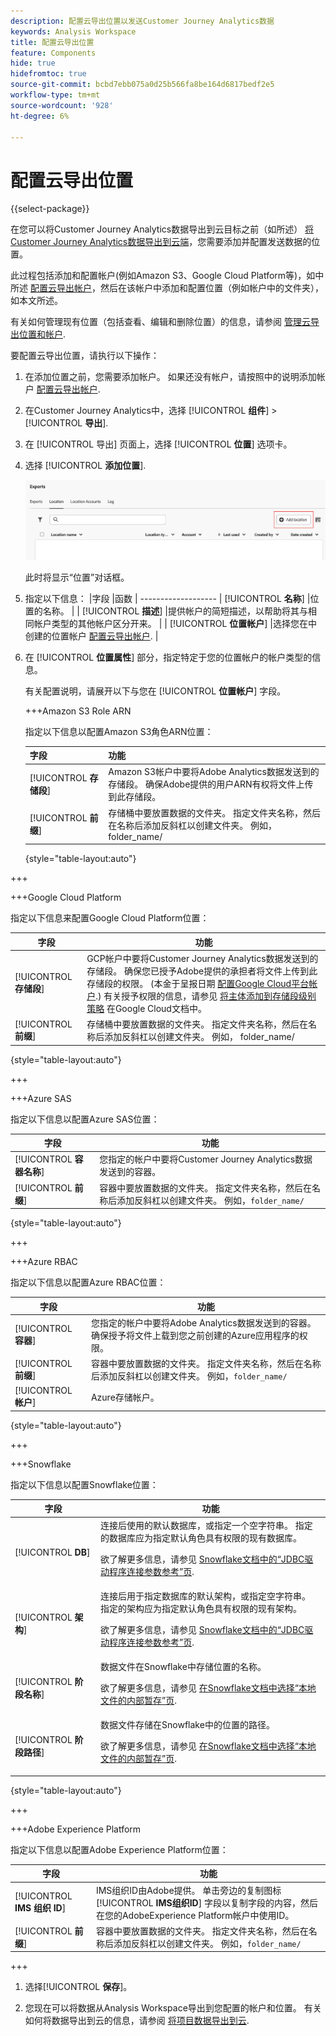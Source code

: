 ```yaml
---
description: 配置云导出位置以发送Customer Journey Analytics数据
keywords: Analysis Workspace
title: 配置云导出位置
feature: Components
hide: true
hidefromtoc: true
source-git-commit: bcbd7ebb075a0d25b566fa8be164d6817bedf2e5
workflow-type: tm+mt
source-wordcount: '928'
ht-degree: 6%

---
```


# 配置云导出位置

{{select-package}}

在您可以将Customer Journey Analytics数据导出到云目标之前（如所述） [将Customer Journey Analytics数据导出到云端](/help/analysis-workspace/export/export-cloud.md)，您需要添加并配置发送数据的位置。

此过程包括添加和配置帐户(例如Amazon S3、Google Cloud Platform等)，如中所述 [配置云导出帐户](/help/components/exports/cloud-export-accounts.md)，然后在该帐户中添加和配置位置（例如帐户中的文件夹），如本文所述。

有关如何管理现有位置（包括查看、编辑和删除位置）的信息，请参阅 [管理云导出位置和帐户](/help/components/exports/manage-export-locations.md).

要配置云导出位置，请执行以下操作：

1. 在添加位置之前，您需要添加帐户。 如果还没有帐户，请按照中的说明添加帐户 [配置云导出帐户](/help/components/exports/cloud-export-accounts.md).
1. 在Customer Journey Analytics中，选择 [!UICONTROL **组件**] > [!UICONTROL **导出**].
1. 在 [!UICONTROL 导出] 页面上，选择 [!UICONTROL **位置**] 选项卡。
1. 选择 [!UICONTROL **添加位置**].

   ![添加位置按钮](assets/location-add.png)

   此时将显示“位置”对话框。

1. 指定以下信息： |字段 |函数 | ------------------- | [!UICONTROL **名称**] |位置的名称。  | | [!UICONTROL **描述**] |提供帐户的简短描述，以帮助将其与相同帐户类型的其他帐户区分开来。 | | [!UICONTROL **位置帐户**] |选择您在中创建的位置帐户 [配置云导出帐户](/help/components/exports/cloud-export-accounts.md). |

1. 在 [!UICONTROL **位置属性**] 部分，指定特定于您的位置帐户的帐户类型的信息。

   有关配置说明，请展开以下与您在 [!UICONTROL **位置帐户**] 字段。

   +++Amazon S3 Role ARN

   指定以下信息以配置Amazon S3角色ARN位置：

   <!-- still need to update; can't create S3 role ARN account -->

   | 字段 | 功能 |
   |---------|----------|
   | [!UICONTROL **存储段**] | Amazon S3帐户中要将Adobe Analytics数据发送到的存储段。 确保Adobe提供的用户ARN有权将文件上传到此存储段。 |
   | [!UICONTROL **前缀**] | 存储桶中要放置数据的文件夹。 指定文件夹名称，然后在名称后添加反斜杠以创建文件夹。 例如， folder_name/ |

   {style="table-layout:auto"}

+++

   +++Google Cloud Platform

   指定以下信息来配置Google Cloud Platform位置：

   <!-- still need to update; can't create GCP account -->

   | 字段 | 功能 |
   |---------|----------|
   | [!UICONTROL **存储段**] | GCP帐户中要将Customer Journey Analytics数据发送到的存储段。 确保您已授予Adobe提供的承担者将文件上传到此存储段的权限。 (本金于呈报日期 [配置Google Cloud平台帐户](/help/components/exports/cloud-export-accounts.md).) 有关授予权限的信息，请参见 [将主体添加到存储段级别策略](https://cloud.google.com/storage/docs/access-control/using-iam-permissions#bucket-add) 在Google Cloud文档中。 |
   | [!UICONTROL **前缀**] | 存储桶中要放置数据的文件夹。 指定文件夹名称，然后在名称后添加反斜杠以创建文件夹。 例如， folder_name/ |

   {style="table-layout:auto"}

+++

   +++Azure SAS

   指定以下信息以配置Azure SAS位置：

   | 字段 | 功能 |
   |---------|----------|
   | [!UICONTROL **容器名称**] | 您指定的帐户中要将Customer Journey Analytics数据发送到的容器。 |
   | [!UICONTROL **前缀**] | 容器中要放置数据的文件夹。 指定文件夹名称，然后在名称后添加反斜杠以创建文件夹。 例如，`folder_name/` |

   {style="table-layout:auto"}

+++

   +++Azure RBAC

   指定以下信息以配置Azure RBAC位置：

   | 字段 | 功能 |
   |---------|----------|
   | [!UICONTROL **容器**] | 您指定的帐户中要将Adobe Analytics数据发送到的容器。 确保授予将文件上载到您之前创建的Azure应用程序的权限。 |
   | [!UICONTROL **前缀**] | 容器中要放置数据的文件夹。 指定文件夹名称，然后在名称后添加反斜杠以创建文件夹。 例如，`folder_name/` |
   | [!UICONTROL **帐户**] | Azure存储帐户。 |

   {style="table-layout:auto"}

+++

   +++Snowflake

   指定以下信息以配置Snowflake位置：

   | 字段 | 功能 |
   |---------|----------|
   | [!UICONTROL **DB**] | 连接后使用的默认数据库，或指定一个空字符串。 指定的数据库应为指定默认角色具有权限的现有数据库。 <p>欲了解更多信息，请参见 [Snowflake文档中的“JDBC驱动程序连接参数参考”页](https://docs.snowflake.com/en/developer-guide/jdbc/jdbc-parameters).</p> |
   | [!UICONTROL **架构**] | 连接后用于指定数据库的默认架构，或指定空字符串。 指定的架构应为指定默认角色具有权限的现有架构。 <p>欲了解更多信息，请参见 [Snowflake文档中的“JDBC驱动程序连接参数参考”页](https://docs.snowflake.com/en/developer-guide/jdbc/jdbc-parameters).</p> |
   | [!UICONTROL **阶段名称**] | 数据文件在Snowflake中存储位置的名称。 <p>欲了解更多信息，请参见 [在Snowflake文档中选择“本地文件的内部暂存”页](https://docs.snowflake.com/en/user-guide/data-load-local-file-system-create-stage).</p> |
   | [!UICONTROL **阶段路径**] | 数据文件存储在Snowflake中的位置的路径。 <p>欲了解更多信息，请参见 [在Snowflake文档中选择“本地文件的内部暂存”页](https://docs.snowflake.com/en/user-guide/data-load-local-file-system-create-stage).</p> |

   {style="table-layout:auto"}

+++

   +++Adobe Experience Platform

   指定以下信息以配置Adobe Experience Platform位置：

   <!-- still need to update; can't create AEP account -->

   | 字段 | 功能 |
   |---------|----------|
   | [!UICONTROL **IMS 组织 ID**] | IMS组织ID由Adobe提供。 单击旁边的复制图标 [!UICONTROL **IMS组织ID**] 字段以复制字段的内容，然后在您的AdobeExperience Platform帐户中使用ID。 |
   | [!UICONTROL **前缀**] | 容器中要放置数据的文件夹。 指定文件夹名称，然后在名称后添加反斜杠以创建文件夹。 例如，`folder_name/` |

+++

1. 选择&#x200B;[!UICONTROL **保存**]。

1. 您现在可以将数据从Analysis Workspace导出到您配置的帐户和位置。 有关如何将数据导出到云的信息，请参阅 [将项目数据导出到云](/help/analysis-workspace/export/export-cloud.md).